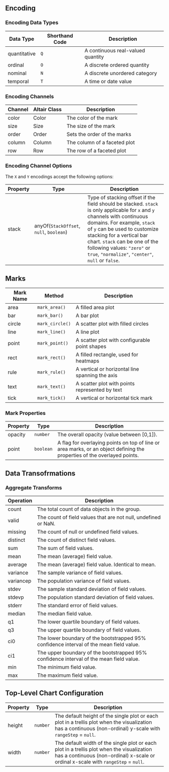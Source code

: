 ## Encoding

### Encoding Data Types
|Data Type|Shorthand Code|Description|
|-|-|-|
|quantitative|`Q`|A continuous real-valued quantity|
|ordinal|`O`|A discrete ordered quantity|
|nominal|`N`|A discrete unordered category|
|temporal|`T`|A time or date value|

### Encoding Channels
|Channel|Altair Class|Description|
|-|-|-|
|color|Color|The color of the mark|
|size|Size|The size of the mark|
|order|Order|Sets the order of the marks|
|column|Column|The column of a faceted plot|
|row|Row|The row of a faceted plot|

### Encoding Channel Options
The `X` and `Y` encodings accept the following options:

|Property|Type|Description|
|-|-|-|
|stack|anyOf(`StackOffset`, `null`, `boolean`)|Type of stacking offset if the field should be stacked. `stack` is only applicable for `x` and `y` channels with continuous domains. For example, `stack` of `y` can be used to customize stacking for a vertical bar chart. `stack` can be one of the following values: `"zero"` or `true`, `"normalize"`, `"center"`, `null` or `false`.|

## Marks
|Mark Name|Method|Description|
|-|-|-|
|area|`mark_area()`|A filled area plot|
|bar|`mark_bar()`|A bar plot|
|circle|`mark_circle()`|A scatter plot with filled circles|
|line|`mark_line()`|A line plot|
|point|`mark_point()`|A scatter plot with configurable point shapes|
|rect|`mark_rect()`|A filled rectangle, used for heatmaps|
|rule|`mark_rule()`|A vertical or horizontal line spanning the axis|
|text|`mark_text()`|A scatter plot with points represented by text|
|tick|`mark_tick()`|A vertical or horizontal tick mark|

### Mark Properties
|Property|Type|Description|
|-|-|-|
|opacity|`number`|The overall opacity (value between [0,1]).|
|point|`boolean`|A flag for overlaying points on top of line or area marks, or an object defining the properties of the overlayed points.|

## Data Transofrmations
### Aggregate Transforms
|Operation|Description|
|-|-|
|count|The total count of data objects in the group. |
|valid|The count of field values that are not null, undefined or NaN.|
|missing|The count of null or undefined field values.|
|distinct|The count of distinct field values.|
|sum|The sum of field values.|
|mean|The mean (average) field value.|
|average|The mean (average) field value. Identical to mean.|
|variance|The sample variance of field values.|
|variancep|The population variance of field values.|
|stdev|The sample standard deviation of field values.|
|stdevp|The population standard deviation of field values.|
|stderr|The standard error of field values.|
|median|The median field value.|
|q1|The lower quartile boundary of field values.|
|q3|The upper quartile boundary of field values.|
|ci0|The lower boundary of the bootstrapped 95% confidence interval of the mean field value.|
|ci1|The upper boundary of the bootstrapped 95% confidence interval of the mean field value.|
|min|The minimum field value.|
|max|The maximum field value.|

## Top-Level Chart Configuration
|Property|Type|Description|
|-|-|-|
|height|`number`|The default height of the single plot or each plot in a trellis plot when the visualization has a continuous (non-ordinal) y-scale with `rangeStep` = `null`.|
|width|`number`|The default width of the single plot or each plot in a trellis plot when the visualization has a continuous (non-ordinal) x-scale or ordinal x-scale with `rangeStep` = `null`.|
